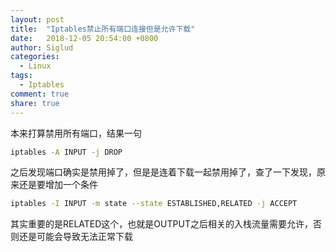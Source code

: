 ```yaml
---
layout: post
title:  "Iptables禁止所有端口连接但是允许下载"
date:   2018-12-05 20:54:00 +0800
author: Siglud
categories:
  - Linux
tags:
  - Iptables
comment: true
share: true
---
```


本来打算禁用所有端口，结果一句
```bash
iptables -A INPUT -j DROP
```

之后发现端口确实是禁用掉了，但是是连着下载一起禁用掉了，查了一下发现，原来还是要增加一个条件

```bash
iptables -I INPUT -m state --state ESTABLISHED,RELATED -j ACCEPT
```

其实重要的是RELATED这个，也就是OUTPUT之后相关的入栈流量需要允许，否则还是可能会导致无法正常下载